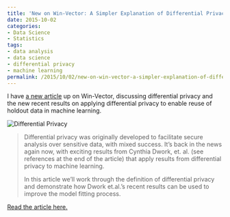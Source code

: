 ```yaml
---
title: 'New on Win-Vector: A Simpler Explanation of Differential Privacy'
date: 2015-10-02
categories:
- Data Science
- Statistics
tags:
- data analysis
- data science
- differential privacy
- machine learning
permalink: /2015/10/02/new-on-win-vector-a-simpler-explanation-of-differential-privacy/
---
```

<p>I have <a href="http://www.win-vector.com/blog/2015/10/a-simpler-explanation-of-differential-privacy/">a new article</a> up on Win-Vector, discussing differential privacy and the new recent results on applying differential privacy to enable reuse of holdout data in machine learning. </p>

<p><img style="display:block;margin-left:auto;margin-right:auto;" src="{{ site.baseurl }}/assets/diffpriv.png" alt="Differential Privacy" border="0" /></p>

<blockquote><p>Differential privacy was originally developed to facilitate secure analysis over sensitive data, with mixed success. It’s back in the news again now, with exciting results from Cynthia Dwork, et. al. (see references at the end of the article) that apply results from differential privacy to machine learning.</p>
<p>In this article we’ll work through the definition of differential privacy and demonstrate how Dwork et.al.’s recent results can be used to improve the model fitting process.</p></blockquote>

<p><a href="http://www.win-vector.com/blog/2015/10/a-simpler-explanation-of-differential-privacy/">Read the article here.</a></p>
